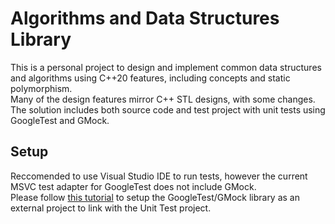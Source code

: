 # Algorithms and Data Structures Library
This is a personal project to design and implement common data structures and algorithms using C++20 features, including concepts and static polymorphism. <br>
Many of the design features mirror C++ STL designs, with some changes. The solution includes both source code and test project with unit tests using GoogleTest and GMock.

## Setup
Reccomended to use Visual Studio IDE to run tests, however the current MSVC test adapter for GoogleTest does not include GMock. <br>
Please follow [this tutorial](https://stackoverflow.com/questions/60486110/how-to-use-googlemock-in-visual-studio) to setup the GoogleTest/GMock library as an external project to link with the Unit Test project.
